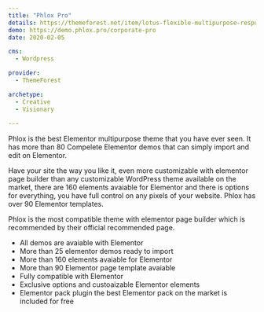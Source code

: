 ```yaml
---
title: "Phlox Pro"
details: https://themeforest.net/item/lotus-flexible-multipurpose-responsive-wp-theme/3909293
demo: https://demo.phlox.pro/corporate-pro
date: 2020-02-05

cms: 
  - Wordpress

provider: 
  - ThemeForest

archetype:
  - Creative
  - Visionary
  
---
```


Phlox is the best Elementor multipurpose theme that you have ever seen. It has more than 80 Compelete Elementor demos that can simply import and edit on Elementor.

Have your site the way you like it, even more customizable with elementor page builder than any customizable WordPress theme available on the market, there are 160 elements avaiable for Elementor and there is options for everything, you have full control on any pixels of your website. Phlox has over 90 Elementor templates.

Phlox is the most compatible theme with elementor page builder which is recommended by their official recommended page.

- All demos are avaiable with Elementor
- More than 25 elementor demos ready to import
- More than 160 elements avaiable for Elementor
- More than 90 Elementor page template avaiable
- Fully compatible with Elementor
- Exclusive options and custoaizable Elementor elements
- Elementor pack plugin the best Elementor pack on the market is included for free
